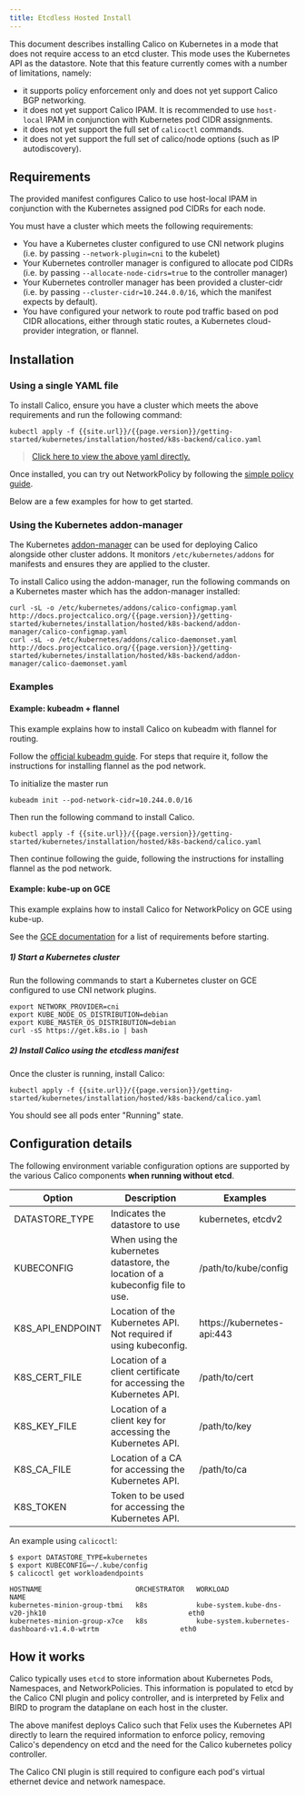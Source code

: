 ```yaml
---
title: Etcdless Hosted Install
---
```


This document describes installing Calico on Kubernetes in a mode that does not require access to an etcd cluster.
This mode uses the Kubernetes API as the datastore.  Note that this feature
currently comes with a number of limitations, namely:

- it supports policy enforcement only and does not yet support Calico BGP networking.
- it does not yet support Calico IPAM.  It is recommended to use `host-local` IPAM in conjunction with Kubernetes pod CIDR assignments.
- it does not yet support the full set of `calicoctl` commands.
- it does not yet support the full set of calico/node options (such as IP autodiscovery).

## Requirements

The provided manifest configures Calico to use host-local IPAM in conjunction with the Kubernetes assigned
pod CIDRs for each node.

You must have a cluster which meets the following requirements:

- You have a Kubernetes cluster configured to use CNI network plugins (i.e. by passing `--network-plugin=cni` to the kubelet)
- Your Kubernetes controller manager is configured to allocate pod CIDRs (i.e. by passing `--allocate-node-cidrs=true` to the controller manager)
- Your Kubernetes controller manager has been provided a cluster-cidr (i.e. by passing `--cluster-cidr=10.244.0.0/16`, which the manifest expects by default).
- You have configured your network to route pod traffic based on pod CIDR allocations, either through static routes, a Kubernetes cloud-provider integration, or flannel.

## Installation

### Using a single YAML file

To install Calico, ensure you have a cluster which meets the above requirements and run the following command:

```
kubectl apply -f {{site.url}}/{{page.version}}/getting-started/kubernetes/installation/hosted/k8s-backend/calico.yaml
```

>[Click here to view the above yaml directly.](calico.yaml)

Once installed, you can try out NetworkPolicy by following the [simple policy guide](../../../tutorials/simple-policy).

Below are a few examples for how to get started.

### Using the Kubernetes addon-manager

The Kubernetes [addon-manager](https://github.com/kubernetes/kubernetes/tree/master/cluster/addons/addon-manager)
can be used for deploying Calico alongside other cluster addons. It monitors
`/etc/kubernetes/addons` for manifests and ensures they
are applied to the cluster.

To install Calico using the addon-manager, run the following commands on a Kubernetes
master which has the addon-manager installed:

```
curl -sL -o /etc/kubernetes/addons/calico-configmap.yaml http://docs.projectcalico.org/{{page.version}}/getting-started/kubernetes/installation/hosted/k8s-backend/addon-manager/calico-configmap.yaml
curl -sL -o /etc/kubernetes/addons/calico-daemonset.yaml http://docs.projectcalico.org/{{page.version}}/getting-started/kubernetes/installation/hosted/k8s-backend/addon-manager/calico-daemonset.yaml
```

### Examples

#### Example: kubeadm + flannel

This example explains how to install Calico on kubeadm with flannel for routing.

Follow the [official kubeadm guide](http://kubernetes.io/docs/getting-started-guides/kubeadm/).  For
steps that require it, follow the instructions for installing flannel as the pod network.

To initialize the master run

```
kubeadm init --pod-network-cidr=10.244.0.0/16
```

Then run the following command to install Calico.

```
kubectl apply -f {{site.url}}/{{page.version}}/getting-started/kubernetes/installation/hosted/k8s-backend/calico.yaml
```

Then continue following the guide, following the instructions for installing flannel as the pod network.

#### Example: kube-up on GCE

This example explains how to install Calico for NetworkPolicy on GCE using kube-up.

See the [GCE documentation](http://kubernetes.io/docs/getting-started-guides/gce/#prerequisites) for
a list of requirements before starting.

##### 1) Start a Kubernetes cluster

Run the following commands to start a Kubernetes cluster on GCE configured to use CNI
network plugins.

```shell
export NETWORK_PROVIDER=cni
export KUBE_NODE_OS_DISTRIBUTION=debian
export KUBE_MASTER_OS_DISTRIBUTION=debian
curl -sS https://get.k8s.io | bash
```

##### 2) Install Calico using the etcdless manifest

Once the cluster is running, install Calico:

```
kubectl apply -f {{site.url}}/{{page.version}}/getting-started/kubernetes/installation/hosted/k8s-backend/calico.yaml
```

You should see all pods enter "Running" state.

## Configuration details

The following environment variable configuration options are supported by the various Calico components **when running without etcd**.

| Option                 | Description    | Examples
|------------------------|----------------|----------
| DATASTORE_TYPE         | Indicates the datastore to use | kubernetes, etcdv2
| KUBECONFIG             | When using the kubernetes datastore, the location of a kubeconfig file to use. | /path/to/kube/config
| K8S_API_ENDPOINT       | Location of the Kubernetes API.  Not required if using kubeconfig. | https://kubernetes-api:443
| K8S_CERT_FILE          | Location of a client certificate for accessing the Kubernetes API. | /path/to/cert
| K8S_KEY_FILE           | Location of a client key for accessing the Kubernetes API. | /path/to/key
| K8S_CA_FILE            | Location of a CA for accessing the Kubernetes API. | /path/to/ca
| K8S_TOKEN              | Token to be used for accessing the Kubernetes API. |

An example using `calicoctl`:

```shell
$ export DATASTORE_TYPE=kubernetes
$ export KUBECONFIG=~/.kube/config
$ calicoctl get workloadendpoints

HOSTNAME                       ORCHESTRATOR   WORKLOAD                                                         NAME
kubernetes-minion-group-tbmi   k8s            kube-system.kube-dns-v20-jhk10                                   eth0
kubernetes-minion-group-x7ce   k8s            kube-system.kubernetes-dashboard-v1.4.0-wtrtm                    eth0
```

## How it works

Calico typically uses `etcd` to store information about Kubernetes Pods, Namespaces, and NetworkPolicies.  This information
is populated to etcd by the Calico CNI plugin and policy controller, and is interpreted by Felix and BIRD to program the dataplane on
each host in the cluster.

The above manifest deploys Calico such that Felix uses the Kubernetes API directly to learn the required information to enforce policy,
removing Calico's dependency on etcd and the need for the Calico kubernetes policy controller.

The Calico CNI plugin is still required to configure each pod's virtual ethernet device and network namespace.
